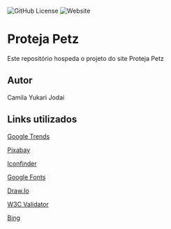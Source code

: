 ![GitHub License](https://img.shields.io/github/license/camilajodai/protectpetz)
![Website](https://img.shields.io/website?url=https%3A%2F%2Fcamilajodai.github.io%2Fprotectpetz%2F)



# Proteja Petz
Este repositório hospeda o projeto do site Proteja Petz
## Autor
Camila Yukari Jodai
## Links utilizados
[Google Trends](https://trends.google.com.br/trends/)

[Pixabay](https://pixabay.com/pt/)

[Iconfinder](https://www.iconfinder.com/)

[Google Fonts](https://fonts.google.com/)

[Draw.Io](https://app.diagrams.net/)

[W3C Validator](https://validator.w3.org/)

[Bing](https://www.bing.com)

